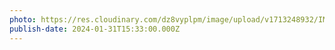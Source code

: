 ```yaml
---
photo: https://res.cloudinary.com/dz8vyplpm/image/upload/v1713248932/IMG_8629_lb3j8r.jpg
publish-date: 2024-01-31T15:33:00.000Z
---
```

